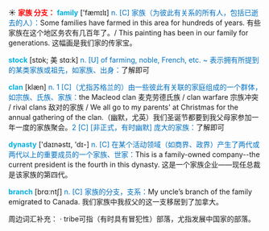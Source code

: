 ☀ <font color="red">**家族 分支：**</font>
<font color="sky blue">**family**</font> ['fæmɪlɪ] 
<font color="#0070c0">n. [C] 家族（为彼此有关系的所有人，包括已逝去的人）：</font>Some families have farmed in this area for hundreds of years. 有些家族在这个地区务农有几百年了。/ This painting has been in our family for generations. 这幅画是我们家的传家宝。
           
<font color="sky blue">**stock**</font> [stɒk; 美 stɑ:k]
<font color="#0070c0">n. [U] of farming, noble, French, etc. ~ 表示拥有所提到的某类家族或祖先，如家族、出身：</font>了解即可           

<font color="sky blue">**clan**</font> [klæn]
<font color="#0070c0">n. 1 [C]（尤指苏格兰的）由一些彼此有关联的家庭组成的一个群体，如宗族、氏族、家族：</font>the Macleod clan 麦克劳德氏族 / clan warfare 宗族冲突 / rival clans 敌对的家族 / We all go to my parents' at Christmas for the annual gathering of the clan.（幽默，尤英）我们圣诞节都要到我父母家参加一年一度的家族聚会。<font color="#0070c0">2 [C] [非正式，有时幽默] 庞大的家族：</font>了解即可

<font color="sky blue">**dynasty**</font> ['daɪnəstɪ, 'dɪ-] 
<font color="#0070c0">n. [C] 在某个活动领域（如商界、政界）产生了两代或两代以上的重要成员的一个家族、世家：</font>This is a family-owned company--the current president is the fourth in this dynasty. 这是一个家族企业——现任总裁是该家族的第四代。

<font color="sky blue">**branch**</font> [brɑːntʃ] 
<font color="#0070c0">n. [C] 家族的分支，支系：</font>My uncle’s branch of the family emigrated to Canada. 我们家族中我叔父的这一支移居到了加拿大。

周边词汇补充：
· tribe可指（有时具有冒犯性）部落，尤指发展中国家的部落。


